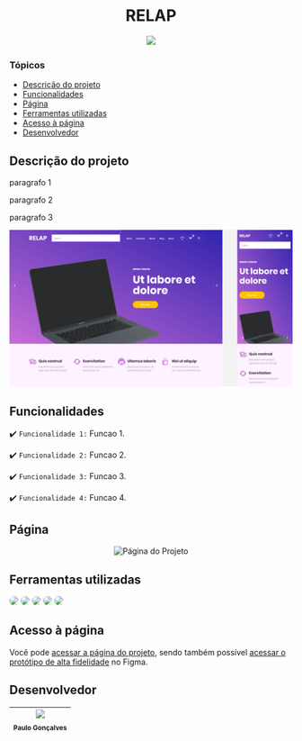 <h1 align="center">
   RELAP 
</h1>

<p align="center">
   <img src="http://img.shields.io/static/v1?label=STATUS&message=PROJETO%20EM%20DESENVOLVIMENTO&color=red&style=for-the-badge" #vitrinedev/>
</p>

### Tópicos 

- [Descrição do projeto](#descrição-do-projeto)
- [Funcionalidades](#funcionalidades)
- [Página](#página)
- [Ferramentas utilizadas](#ferramentas-utilizadas)
- [Acesso à página](#acesso-à-página)
- [Desenvolvedor](#desenvolvedor)

## Descrição do projeto 

<div align="justify">

paragrafo 1

paragrafo 2

paragrafo 3

![Descrição do projeto RELAP, onde se tem uma imagem da página inicial.](/readme/pagina-inicial.png)
</div>

## Funcionalidades

:heavy_check_mark: `Funcionalidade 1:` Funcao 1.

:heavy_check_mark: `Funcionalidade 2:` Funcao 2.

:heavy_check_mark: `Funcionalidade 3:` Funcao 3.

:heavy_check_mark: `Funcionalidade 4:` Funcao 4.

## Página 

<div align="center">

![Página do Projeto](/readme/homeMobile.gif)

  </div>

## Ferramentas utilizadas

<div align="left">
<img src="https://img.shields.io/badge/figma-%23F24E1E.svg?style=for-the-badge&logo=figma&logoColor=white" style="border-radius: 30px" target="_blank"></a>
<img src="https://img.shields.io/badge/Visual%20Studio%20Code-0078d7.svg?style=for-the-badge&logo=visual-studio-code&logoColor=white" style="border-radius: 30px" target="_blank"></a>
<img src="https://img.shields.io/badge/html5-%23E34F26.svg?style=for-the-badge&logo=html5&logoColor=white" style="border-radius: 30px" target="_blank"></a>
<img src="https://img.shields.io/badge/css3-%231572B6.svg?style=for-the-badge&logo=css3&logoColor=white" style="border-radius: 30px" target="_blank"></a>
<img src="https://img.shields.io/badge/javascript-%23323330.svg?style=for-the-badge&logo=javascript&logoColor=%23F7DF1E" style="border-radius: 30px" target="_blank"></a>
 </div>

## Acesso à página

Você pode [acessar a página do projeto](https://magilogus.github.io/RELAP/), sendo também possível [acessar o protótipo de alta fidelidade](https://www.figma.com/file/7vLknEfq21nkM5q45Gv5sU/RELAP-Project?node-id=0-3337) no Figma. 

## Desenvolvedor

| [<img src="https://avatars.githubusercontent.com/u/125275514?v=4" width=115><br><sub>Paulo Gonçalves</sub>](https://github.com/MagiLogus) | 
| :---: | 


[def]: #
